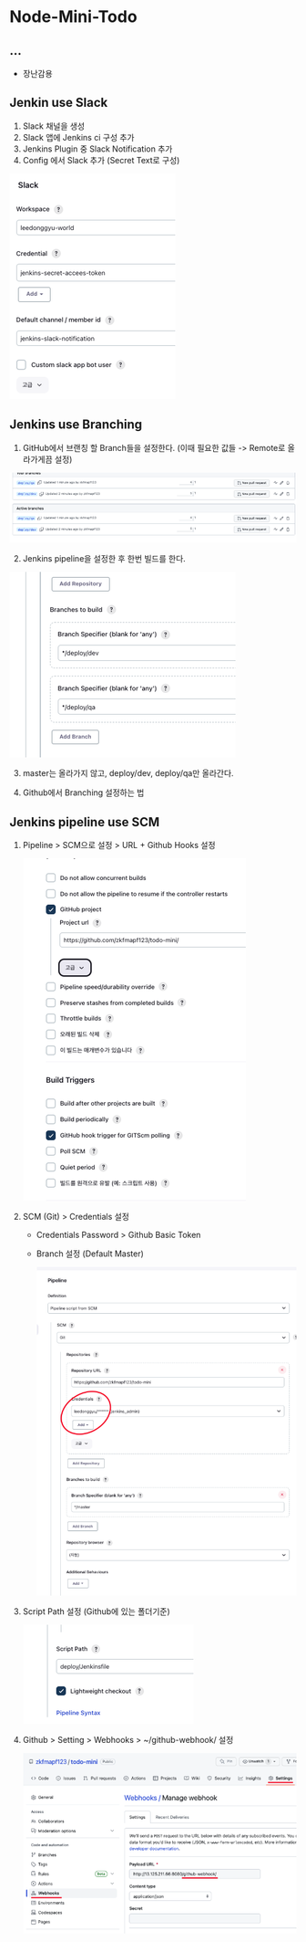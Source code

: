 # Node-Mini-Todo

## ...

- 장난감용

## Jenkin use Slack

1. Slack 채널을 생성
2. Slack 앱에 Jenkins ci 구성 추가
3. Jenkins Plugin 중 Slack Notification 추가
4. Config 에서 Slack 추가 (Secret Text로 구성)

![slack](./public/slack.png)

## Jenkins use Branching

1. GitHub에서 브랜칭 할 Branch들을 설정한다. (이때 필요한 값들 -> Remote로 올라가게끔 설정)

![branching](./public/%EC%8A%A4%ED%81%AC%EB%A6%B0%EC%83%B7%202023-06-19%20%EC%98%A4%EC%A0%84%202.50.11.png)

2. Jenkins pipeline을 설정한 후 한번 빌드를 한다.

![build](./public/%EC%8A%A4%ED%81%AC%EB%A6%B0%EC%83%B7%202023-06-19%20%EC%98%A4%EC%A0%84%202.51.30.png)

3. master는 올라가지 않고, deploy/dev, deploy/qa만 올라간다.

4. Github에서 Branching 설정하는 법

## Jenkins pipeline use SCM

1. Pipeline > SCM으로 설정 > URL + Github Hooks 설정

   ![1](./public/1.png)

2. SCM (Git) > Credentials 설정

   - Credentials Password > Github Basic Token
   - Branch 설정 (Default Master)

     ![2](./public/2.png)

3. Script Path 설정 (Github에 있는 폴더기준)

   ![3](./public/3.png)

4. Github > Setting > Webhooks > ~/github-webhook/ 설정

   ![4](./public/4.png)

